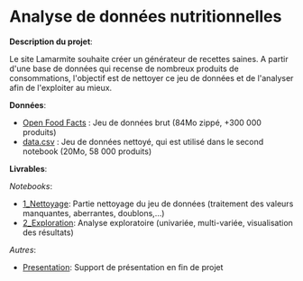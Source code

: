 # Analyse de données nutritionnelles

**Description du projet**:

Le site Lamarmite souhaite créer un générateur de recettes saines. A partir d'une base de données qui recense de nombreux produits de consommations, l'objectif est de nettoyer ce jeu de données et de l'analyser afin de l'exploiter au mieux. 

**Données**:
* [Open Food Facts](https://s3-eu-west-1.amazonaws.com/static.oc-static.com/prod/courses/files/parcours-data-scientist/P2/fr.openfoodfacts.org.products.csv.zip) : Jeu de données brut (84Mo zippé, +300 000 produits)
* [data.csv](data.csv) : Jeu de données nettoyé, qui est utilisé dans le second notebook (20Mo, 58 000 produits)

**Livrables**:

*Notebooks*:
* [1_Nettoyage](1_Nettoyage.ipynb): Partie nettoyage du jeu de données (traitement des valeurs manquantes, aberrantes, doublons,...) 
* [2_Exploration](2_Exploration.ipynb): Analyse exploratoire (univariée, multi-variée, visualisation des résultats)

*Autres*:
* [Presentation](Presentation.pdf): Support de présentation en fin de projet
